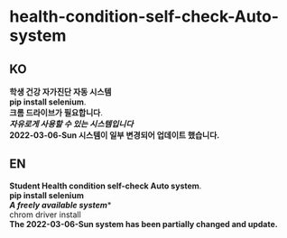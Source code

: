 # health-condition-self-check-Auto-system
## KO
**학생 건강 자가진단 자동 시스템**   
**pip install selenium**.  
**크롬 드라이브가 필요합니다**.  
***자유로게 사용할 수 있는 시스템입니다***   
**2022-03-06-Sun 시스템이 일부 변경되어 업데이트 했습니다.**   
## EN
**Student Health condition self-check Auto system**.  
**pip install selenium**  
***A freely available system****   
chrom driver install   
**The 2022-03-06-Sun system has been partially changed and update.**
